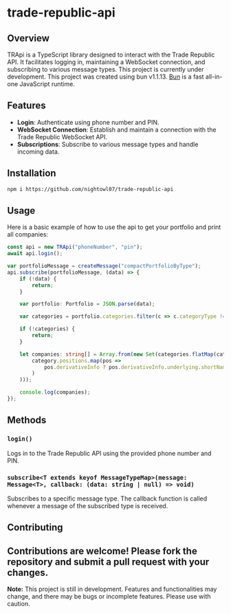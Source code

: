 # trade-republic-api

## Overview

TRApi is a TypeScript library designed to interact with the Trade Republic API. It facilitates logging in, maintaining a WebSocket connection, and subscribing to various message types. This project is currently under development.
This project was created using bun v1.1.13. [Bun](https://bun.sh) is a fast all-in-one JavaScript runtime.

## Features

- **Login**: Authenticate using phone number and PIN.
- **WebSocket Connection**: Establish and maintain a connection with the Trade Republic WebSocket API.
- **Subscriptions**: Subscribe to various message types and handle incoming data.

## Installation

```bash
npm i https://github.com/nightowl07/trade-republic-api
```

## Usage

Here is a basic example of how to use the api to get your portfolio and print all companies:

```typescript
const api = new TRApi("phoneNumber", "pin");
await api.login();

var portfolioMessage = createMessage("compactPortfolioByType");
api.subscribe(portfolioMessage, (data) => {
    if (!data) {
        return;
    }

    var portfolio: Portfolio = JSON.parse(data);

    var categories = portfolio.categories.filter(c => c.categoryType != "cryptos");

    if (!categories) {
        return;
    }

    let companies: string[] = Array.from(new Set(categories.flatMap(category =>
        category.positions.map(pos =>
            pos.derivativeInfo ? pos.derivativeInfo.underlying.shortName : pos.name
        )
    )));

    console.log(companies);
});

```

## Methods

### `login()`

Logs in to the Trade Republic API using the provided phone number and PIN.

### `subscribe<T extends keyof MessageTypeMap>(message: Message<T>, callback: (data: string | null) => void)`

Subscribes to a specific message type. The callback function is called whenever a message of the subscribed type is received.

## Contributing

Contributions are welcome! Please fork the repository and submit a pull request with your changes.
---

**Note:** This project is still in development. Features and functionalities may change, and there may be bugs or incomplete features. Please use with caution.